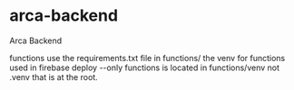 # arca-backend
Arca Backend

functions use the requirements.txt file in functions/
the venv for functions used in firebase deploy --only functions is located in functions/venv not .venv that is at the root.
